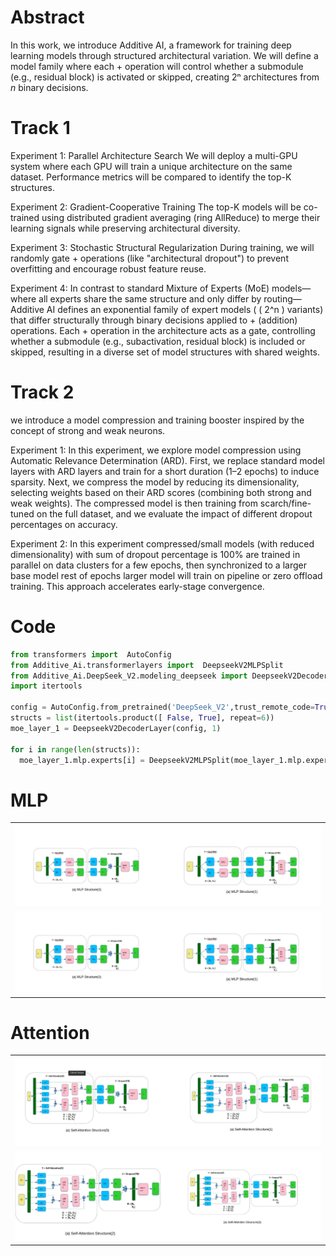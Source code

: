 # Abstract

In this work, we introduce Additive AI, a framework for training deep learning models through structured architectural variation. We will define a model family where each + operation will control whether a submodule (e.g., residual block) is activated or skipped, creating 2ⁿ architectures from *n* binary decisions.

# Track 1
Experiment 1: Parallel Architecture Search 
We will deploy a multi-GPU system where each GPU will train a unique architecture on the same dataset. Performance metrics will be compared to identify the top-K structures.

Experiment 2: Gradient-Cooperative Training
The top-K models will be co-trained using distributed gradient averaging (ring AllReduce) to merge their learning signals while preserving architectural diversity.

Experiment 3: Stochastic Structural Regularization
During training, we will randomly gate + operations (like "architectural dropout") to prevent overfitting and encourage robust feature reuse.

Experiment 4: In contrast to standard Mixture of Experts (MoE) models—where all experts share the same structure and only differ by routing—Additive AI defines an exponential family of expert models ( ( 2^n ) variants) that differ structurally through binary decisions applied to + (addition) operations. Each + operation in the architecture acts as a gate, controlling whether a submodule (e.g., subactivation, residual block) is included or skipped, resulting in a diverse set of model structures with shared weights.

# Track 2

we introduce a  model compression  and training booster inspired by the concept of strong and weak neurons. 

Experiment 1: In this experiment, we explore model compression using Automatic Relevance Determination (ARD). First, we replace standard model layers with ARD layers and train for a short duration (1–2 epochs) to induce sparsity. Next, we compress the model by reducing its dimensionality, selecting weights based on their ARD scores (combining both strong and weak weights). The compressed model is then training from scarch/fine-tuned on the full dataset, and we evaluate the impact of different dropout percentages on accuracy.

Experiment 2: In this experiment compressed/small models (with reduced dimensionality) with sum of dropout percentage is 100% are trained in parallel on data clusters for a few epochs, then synchronized to a larger base model rest of epochs larger model will train on pipeline or zero offload training. This approach accelerates early-stage convergence.
# Code
```py
from transformers import  AutoConfig
from Additive_Ai.transformerlayers import  DeepseekV2MLPSplit
from Additive_Ai.DeepSeek_V2.modeling_deepseek import DeepseekV2DecoderLayer, DeepseekV2Config 
import itertools

config = AutoConfig.from_pretrained('DeepSeek_V2',trust_remote_code=True)
structs = list(itertools.product([ False, True], repeat=6))
moe_layer_1 = DeepseekV2DecoderLayer(config, 1)

for i in range(len(structs)):
  moe_layer_1.mlp.experts[i] = DeepseekV2MLPSplit(moe_layer_1.mlp.experts[0],num_splits=7 struct=structs[i])
```


# MLP
<table>
  
  <tr>
    <td valign="top"><img src="./images/mlp1.jpeg"></td>
    
    
  </tr>
  <td valign="top"><img src="./images/mlp1.jpeg"></td>
  <tr>
    
  </tr>
 </table>

# Attention
<table>
  
  <tr>
    <td valign="top"><img src="./images/selfattention1.jpeg"></td>
    
    
  </tr>
  <td valign="top"><img src="./images/selfattention2.jpeg"></td>
  <tr>
    
  </tr>
 </table>


